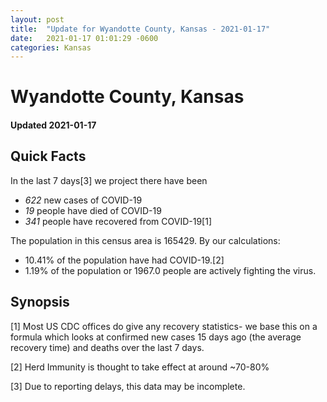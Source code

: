 ```yaml
---
layout: post
title:  "Update for Wyandotte County, Kansas - 2021-01-17"
date:   2021-01-17 01:01:29 -0600
categories: Kansas
---
```


# Wyandotte County, Kansas
#### Updated 2021-01-17

## Quick Facts

In the last 7 days[3] we project there have been
- *622* new cases of COVID-19
- *19* people have died of COVID-19
- *341* people have recovered from COVID-19[1]

The population in this census area is 165429. By our calculations:
- 10.41% of the population have had COVID-19.[2]
- 1.19% of the population or 1967.0 people are actively fighting the virus.

## Synopsis




[1] Most US CDC offices do give any recovery statistics- we base this on a formula which looks at confirmed new cases
15 days ago (the average recovery time) and deaths over the last 7 days.

[2] Herd Immunity is thought to take effect at around ~70-80%

[3] Due to reporting delays, this data may be incomplete.
 
    